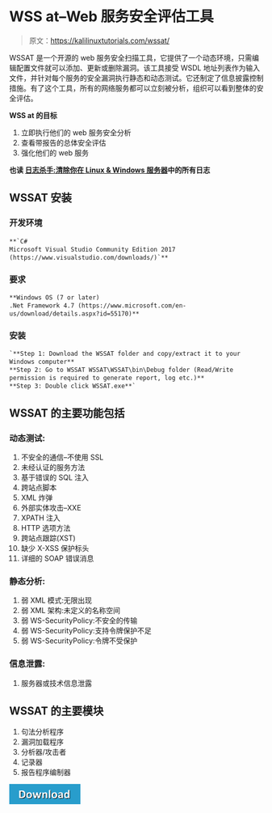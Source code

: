 # WSS at–Web 服务安全评估工具

> 原文：<https://kalilinuxtutorials.com/wssat/>

WSSAT 是一个开源的 web 服务安全扫描工具，它提供了一个动态环境，只需编辑配置文件就可以添加、更新或删除漏洞。该工具接受 WSDL 地址列表作为输入文件，并针对每个服务的安全漏洞执行静态和动态测试。它还制定了信息披露控制措施。有了这个工具，所有的网络服务都可以立刻被分析，组织可以看到整体的安全评估。

**WSS at 的目标**

1.  立即执行他们的 web 服务安全分析
2.  查看带报告的总体安全评估
3.  强化他们的 web 服务

**也读 [日志杀手:清除你在 Linux & Windows 服务器](https://kalilinuxtutorials.com/log-killer-linux-windows-servers/)中的所有日志**

## **WSSAT 安装**

### **开发环境**

```
**`C# 
Microsoft Visual Studio Community Edition 2017 (https://www.visualstudio.com/downloads/)`** 
```

### **要求**

```
**Windows OS (7 or later)
.Net Framework 4.7 (https://www.microsoft.com/en-us/download/details.aspx?id=55170)** 
```

### **安装**

```
`**Step 1: Download the WSSAT folder and copy/extract it to your Windows computer**
**Step 2: Go to WSSAT WSSAT\WSSAT\bin\Debug folder (Read/Write permission is required to generate report, log etc.)**
**Step 3: Double click WSSAT.exe**` 
```

## **WSSAT 的主要功能包括**

### **动态测试:**

1.  不安全的通信–不使用 SSL
2.  未经认证的服务方法
3.  基于错误的 SQL 注入
4.  跨站点脚本
5.  XML 炸弹
6.  外部实体攻击–XXE
7.  XPATH 注入
8.  HTTP 选项方法
9.  跨站点跟踪(XST)
10.  缺少 X-XSS 保护标头
11.  详细的 SOAP 错误消息

### **静态分析:**

1.  弱 XML 模式:无限出现
2.  弱 XML 架构:未定义的名称空间
3.  弱 WS-SecurityPolicy:不安全的传输
4.  弱 WS-SecurityPolicy:支持令牌保护不足
5.  弱 WS-SecurityPolicy:令牌不受保护

### **信息泄露:**

1.  服务器或技术信息泄露

## **WSSAT 的主要模块**

1.  句法分析程序
2.  漏洞加载程序
3.  分析器/攻击者
4.  记录器
5.  报告程序编制器

[![](img//d861a9096555aeb1980fc054015933d7.png)](https://github.com/YalcinYolalan/WSSAT)